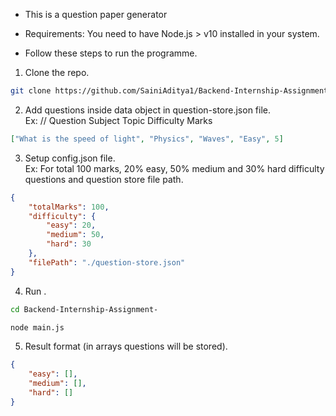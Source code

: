 - This is a question paper generator

- Requirements: You need to have Node.js > v10 installed in your system.

- Follow these steps to run the programme.

1. Clone the repo.

```bash
git clone https://github.com/SainiAditya1/Backend-Internship-Assignment-.git
```

2. Add questions inside data object in question-store.json file. \
   Ex:
   // Question Subject Topic Difficulty Marks

```json
["What is the speed of light", "Physics", "Waves", "Easy", 5]
```

3. Setup config.json file. \
   Ex: For total 100 marks, 20% easy, 50% medium and 30% hard difficulty questions and question store file path.

```json
{
	"totalMarks": 100,
	"difficulty": {
		"easy": 20,
		"medium": 50,
		"hard": 30
	},
	"filePath": "./question-store.json"
}
```

4. Run .

```bash
cd Backend-Internship-Assignment-

node main.js
```

5. Result format (in arrays questions will be stored).

```json
{
	"easy": [],
	"medium": [],
	"hard": []
}
```
